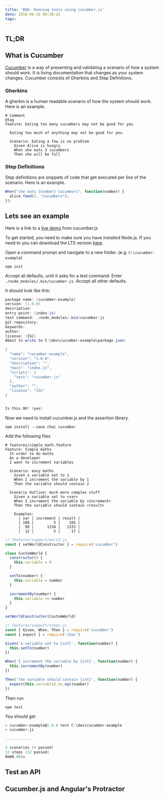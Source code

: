 ```yaml
---
title: 'BDD: Running tests using cucumber.js'
date: 2018-06-16 09:38:22
tags:
---
```


## TL;DR

## What is Cucumber

[Cucumber](https://docs.cucumber.io/) is a way of presenting and validating a scenario of how a system should work.  It is living documentation that changes as your system changes.  Cucumber consists of Gherkins and Step Definitions.

### Gherkins

A gherkin is a human readable scenario of how the system should work.  Here is an example.

``` gherkin
# Comment
@tag
Feature: Eating too many cucumbers may not be good for you

  Eating too much of anything may not be good for you.

  Scenario: Eating a few is no problem
    Given Alice is hungry 
    When she eats 3 cucumbers
    Then she will be full
```

### Step Definitions

Step definitions are snippets of code that get executed per line of the scenario.  Here is an example.

``` javascript
When("she eats {number} cucumbers", function(number) {
  alice.feed(3, "cucumbers");
});
```

## Lets see an example

Here is a link to a [live demo](http://cucumber.github.io/cucumber-js/) from cucumber.js

To get started, you need to make sure you have installed Node.js.  If you need to you can download the LTS version [here](https://nodejs.org/en/).

Open a command prompt and navigate to a new folder. (e.g. `C:\cucumber-example`)

``` npm
npm init
```

Accept all defaults, until it asks for a test command.  Enter `./node_modules/.bin/cucumber-js`.  Accept all other defaults.

It should look like this:  

``` powershell
package name: (cucumber-example)
version: (1.0.0)
description:
entry point: (index.js)
test command: ./node_modules/.bin/cucumber-js
git repository:
keywords:
author:
license: (ISC)
About to write to C:\dev\cucumber-example\package.json:

{
  "name": "cucumber-example",
  "version": "1.0.0",
  "description": "",
  "main": "index.js",
  "scripts": {
    "test": "cucumber-js"
  },
  "author": "",
  "license": "ISC"
}


Is this OK? (yes)
```

Now we need to install cucumber.js and the assertion library.

``` npm
npm install --save chai cucumber
```

Add the following files

``` gherkin
# features/simple_math.feature
Feature: Simple maths
  In order to do maths
  As a developer
  I want to increment variables

  Scenario: easy maths
    Given a variable set to 1
    When I increment the variable by 1
    Then the variable should contain 2

  Scenario Outline: much more complex stuff
    Given a variable set to <var>
    When I increment the variable by <increment>
    Then the variable should contain <result>

    Examples:
      | var | increment | result |
      | 100 |         5 |    105 |
      |  99 |      1234 |   1333 |
      |  12 |         5 |     17 |
```

``` javascript
// features/support/world.js
const { setWorldConstructor } = require('cucumber')

class CustomWorld {
  constructor() {
    this.variable = 0
  }

  setTo(number) {
    this.variable = number
  }

  incrementBy(number) {
    this.variable += number
  }
}

setWorldConstructor(CustomWorld)
```

``` javascript
// features/support/steps.js
const { Given, When, Then } = require('cucumber')
const { expect } = require('chai')

Given('a variable set to {int}', function(number) {
  this.setTo(number)
})

When('I increment the variable by {int}', function(number) {
  this.incrementBy(number)
})

Then('the variable should contain {int}', function(number) {
  expect(this.variable).to.eql(number)
})
```

Then run 

``` npm
npm test
```

You should get

``` powershell
> cucumber-example@1.0.0 test C:\dev\cucumber-example
> cucumber-js

............

4 scenarios (4 passed)
12 steps (12 passed)
0m00.004s
```

## Test an API

## Cucumber.js and Angular's Protractor
